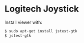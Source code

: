 # Logitech Joystick

Install viewer with:
```bash
$ sudo apt-get install jstest-gtk
$ jstest-gtk
```